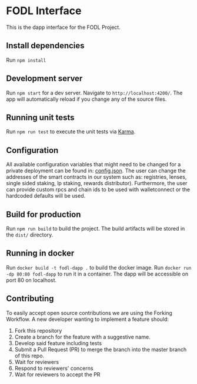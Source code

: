 # FODL Interface

This is the dapp interface for the FODL Project.

## Install dependencies

Run `npm install`

## Development server

Run `npm start` for a dev server. Navigate to `http://localhost:4200/`. The app will automatically reload if you change any of the source files.

## Running unit tests

Run `npm run test` to execute the unit tests via [Karma](https://karma-runner.github.io).

## Configuration

All available configuration variables that might need to be changed for a private deployment can be found in: [config.json](src/config.json).
The user can change the addresses of the smart contracts in our system such as: registries, lenses, single sided staking, lp staking, rewards distributor).
Furthermore, the user can provide custom rpcs and chain ids to be used with walletconnect or the hardcoded defaults will be used.

## Build for production

Run `npm run build` to build the project. The build artifacts will be stored in the `dist/` directory.

## Running in docker

Run `docker build -t fodl-dapp .` to build the docker image.
Run `docker run -dp 80:80 fodl-dapp` to run it in a container. The dapp will be accessible on port 80 on localhost.

## Contributing

To easily accept open source contributions we are using the Forking Workflow. A new developer wanting to implement a feature should:

1. Fork this repository
2. Create a branch for the feature with a suggestive name.
3. Develop said feature including tests
4. Submit a Pull Request (PR) to merge the branch into the master branch of this repo.
5. Wait for reviewers
6. Respond to reviewers' concerns
7. Wait for reviewers to accept the PR
